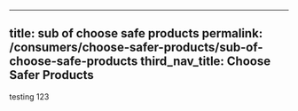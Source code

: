 ---
title: sub of choose safe products
permalink: /consumers/choose-safer-products/sub-of-choose-safe-products
third_nav_title: Choose Safer Products
----

testing 123
